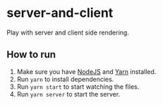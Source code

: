 # server-and-client

Play with server and client side rendering.

## How to run

1. Make sure you have [NodeJS](https://nodejs.org/en/) and [Yarn](https://yarnpkg.com/getting-started/install) installed.
2. Run `yarn` to install dependencies.
3. Run `yarn start` to start watching the files.
4. Run `yarn server` to start the server.
